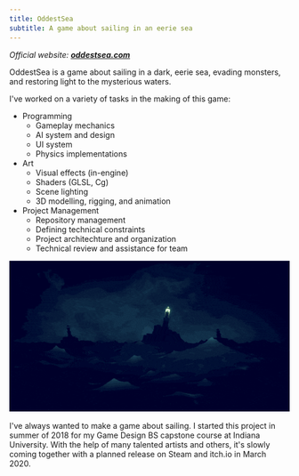```yaml
---
title: OddestSea
subtitle: A game about sailing in an eerie sea
---
```


*Official website: __[oddestsea.com](https://www.oddestsea.com/)__*

OddestSea is a game about sailing in a dark, eerie sea, evading monsters, and restoring light to the mysterious waters.

I've worked on a variety of tasks in the making of this game:

- Programming
	- Gameplay mechanics
	- AI system and design
	- UI system
	- Physics implementations
- Art
	- Visual effects (in-engine)
	- Shaders (GLSL, Cg)
	- Scene lighting
	- 3D modelling, rigging, and animation
- Project Management
	- Repository management
	- Defining technical constraints
	- Project architechture and organization
	- Technical review and assistance for team


![](/assets/image/oddestsea1.gif)

I've always wanted to make a game about sailing. I started this project in summer of 2018 for my Game Design BS capstone course at Indiana University. With the help of many talented artists and others, it's slowly coming together with a planned release on Steam and itch.io in March 2020.

